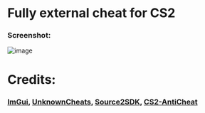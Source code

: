 # Fully external cheat for CS2
### Screenshot:
![image](https://cdn.discordapp.com/attachments/1138538383803682927/1159476230526079057/image.png?ex=65312963&is=651eb463&hm=db49d8ecfad58d678e803660c129a9f064751efd7e239c6cedf285bc05290d7f&)
# Credits:
### [ImGui](https://github.com/ocornut/imgui), [UnknownCheats](https://www.unknowncheats.me/), [Source2SDK](https://github.com/neverlosecc/source2sdk), [CS2-AntiCheat](https://github.com/danielkrupinski/cs2-anticheat)
